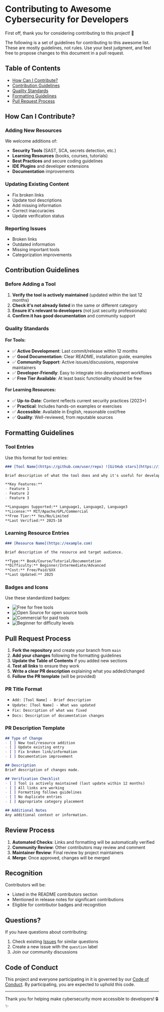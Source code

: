 # Contributing to Awesome Cybersecurity for Developers

First off, thank you for considering contributing to this project! 🎉

The following is a set of guidelines for contributing to this awesome list. These are mostly guidelines, not rules. Use your best judgment, and feel free to propose changes to this document in a pull request.

## Table of Contents

- [How Can I Contribute?](#how-can-i-contribute)
- [Contribution Guidelines](#contribution-guidelines)
- [Quality Standards](#quality-standards)
- [Formatting Guidelines](#formatting-guidelines)
- [Pull Request Process](#pull-request-process)

## How Can I Contribute?

### Adding New Resources

We welcome additions of:
- **Security Tools** (SAST, SCA, secrets detection, etc.)
- **Learning Resources** (books, courses, tutorials)
- **Best Practices** and secure coding guidelines
- **IDE Plugins** and developer extensions
- **Documentation** improvements

### Updating Existing Content

- Fix broken links
- Update tool descriptions
- Add missing information
- Correct inaccuracies
- Update verification status

### Reporting Issues

- Broken links
- Outdated information
- Missing important tools
- Categorization improvements

## Contribution Guidelines

### Before Adding a Tool

1. **Verify the tool is actively maintained** (updated within the last 12 months)
2. **Check it's not already listed** in the same or different category
3. **Ensure it's relevant to developers** (not just security professionals)
4. **Confirm it has good documentation** and community support

### Quality Standards

#### For Tools:
- ✅ **Active Development**: Last commit/release within 12 months
- ✅ **Good Documentation**: Clear README, installation guide, examples
- ✅ **Community Support**: Active issues/discussions, responsive maintainers
- ✅ **Developer-Friendly**: Easy to integrate into development workflows
- ✅ **Free Tier Available**: At least basic functionality should be free

#### For Learning Resources:
- ✅ **Up-to-Date**: Content reflects current security practices (2023+)
- ✅ **Practical**: Includes hands-on examples or exercises
- ✅ **Accessible**: Available in English, reasonable cost/free
- ✅ **Quality**: Well-reviewed, from reputable sources

## Formatting Guidelines

### Tool Entries

Use this format for tool entries:

```markdown
### [Tool Name](https://github.com/user/repo) ![GitHub stars](https://img.shields.io/github/stars/user/repo?style=social)

Brief description of what the tool does and why it's useful for developers.

**Key Features:**
- Feature 1
- Feature 2
- Feature 3

**Languages Supported:** Language1, Language2, Language3
**License:** MIT/Apache/GPL/Commercial
**Free Tier:** Yes/No/Limited
**Last Verified:** 2025-10
```

### Learning Resource Entries

```markdown
### [Resource Name](https://example.com)

Brief description of the resource and target audience.

**Type:** Book/Course/Tutorial/Documentation
**Difficulty:** Beginner/Intermediate/Advanced
**Cost:** Free/Paid/$XX
**Last Updated:** 2025
```

### Badges and Icons

Use these standardized badges:
- ![Free](https://img.shields.io/badge/Free-brightgreen) for free tools
- ![Open Source](https://img.shields.io/badge/Open%20Source-blue) for open source tools
- ![Commercial](https://img.shields.io/badge/Commercial-orange) for paid tools
- ![Beginner](https://img.shields.io/badge/Difficulty-Beginner-green) for difficulty levels

## Pull Request Process

1. **Fork the repository** and create your branch from `main`
2. **Add your changes** following the formatting guidelines
3. **Update the Table of Contents** if you added new sections
4. **Test all links** to ensure they work
5. **Write a clear PR description** explaining what you added/changed
6. **Follow the PR template** (will be provided)

### PR Title Format

- `Add: [Tool Name] - Brief description`
- `Update: [Tool Name] - What was updated`
- `Fix: Description of what was fixed`
- `Docs: Description of documentation changes`

### PR Description Template

```markdown
## Type of Change
- [ ] New tool/resource addition
- [ ] Update existing entry
- [ ] Fix broken link/information
- [ ] Documentation improvement

## Description
Brief description of changes made.

## Verification Checklist
- [ ] Tool is actively maintained (last update within 12 months)
- [ ] All links are working
- [ ] Formatting follows guidelines
- [ ] No duplicate entries
- [ ] Appropriate category placement

## Additional Notes
Any additional context or information.
```

## Review Process

1. **Automated Checks**: Links and formatting will be automatically verified
2. **Community Review**: Other contributors may review and comment
3. **Maintainer Review**: Final review by project maintainers
4. **Merge**: Once approved, changes will be merged

## Recognition

Contributors will be:
- Listed in the README contributors section
- Mentioned in release notes for significant contributions
- Eligible for contributor badges and recognition

## Questions?

If you have questions about contributing:
1. Check existing [Issues](../../issues) for similar questions
2. Create a new issue with the `question` label
3. Join our community discussions

## Code of Conduct

This project and everyone participating in it is governed by our [Code of Conduct](CODE_OF_CONDUCT.md). By participating, you are expected to uphold this code.

---

Thank you for helping make cybersecurity more accessible to developers! 🔒✨